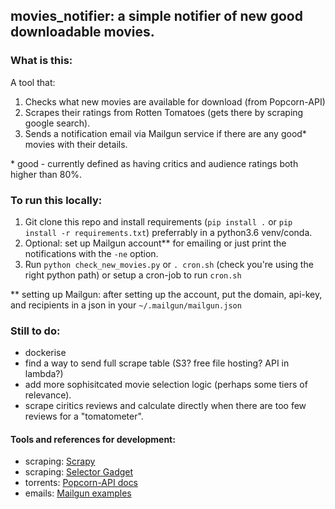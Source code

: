 ## movies_notifier: a simple notifier of new good downloadable movies.

### What is this:
A tool that:
1. Checks what new movies are available for download (from Popcorn-API)
2. Scrapes their ratings from Rotten Tomatoes (gets there by scraping google search).
3. Sends a notification email via Mailgun service if there are any good* movies with their details.

\* good - currently defined as having critics and audience ratings both higher than 80%.


### To run this locally:
1. Git clone this repo and install requirements (`pip install .` or `pip install -r requirements.txt`) preferrably in a python3.6 venv/conda.
2. Optional: set up Mailgun account** for emailing or just print the notifications with the `-ne` option.
3. Run `python check_new_movies.py` or `. cron.sh` (check you're using the right python path) or setup a cron-job to run `cron.sh`

\** setting up Mailgun: after setting up the account, put the domain, api-key, and recipients in a json in your `~/.mailgun/mailgun.json`


### Still to do:
* dockerise
* find a way to send full scrape table (S3? free file hosting? API in lambda?)
* add more sophisitcated movie selection logic (perhaps some tiers of relevance).
* scrape ciritics reviews and calculate directly when there are too few reviews for a "tomatometer".


#### Tools and references for development:
- scraping: [Scrapy](https://docs.scrapy.org/en/latest/)
- scraping: [Selector Gadget](https://selectorgadget.com/)
- torrents: [Popcorn-API docs](https://popcornofficial.docs.apiary.io/#)
- emails: [Mailgun examples](https://documentation.mailgun.com/en/latest/api-sending.html#examples)
